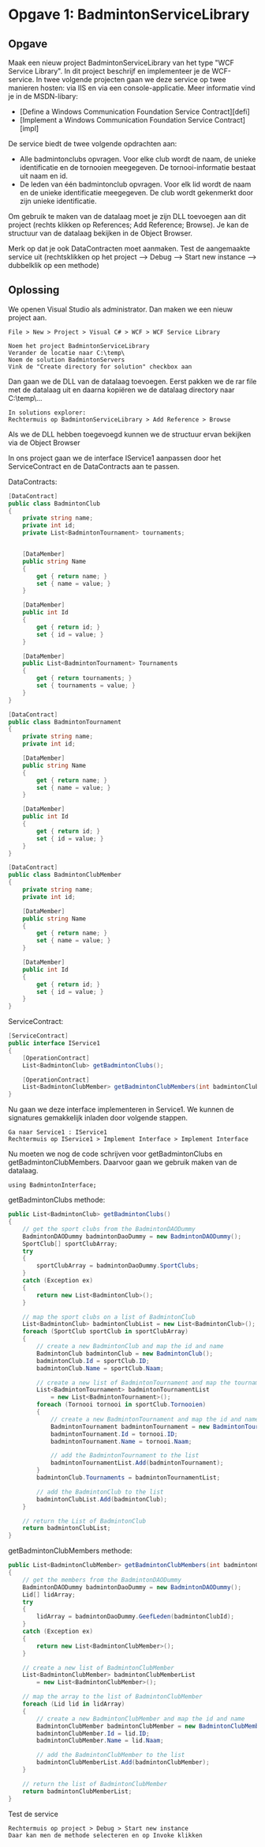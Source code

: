# Opgave 1: BadmintonServiceLibrary

## Opgave

Maak een nieuw project BadmintonServiceLibrary van het type "WCF Service Library". In dit project beschrijf en implementeer je de WCF-service. In twee volgende projecten gaan we deze service op twee manieren hosten: via IIS en via een console-applicatie. Meer informatie vind je in de MSDN-libary:

* [Define a Windows Communication Foundation Service Contract][defi]
* [Implement a Windows Communication Foundation Service Contract][impl]

De service biedt de twee volgende opdrachten aan:

* Alle badmintonclubs opvragen. Voor elke club wordt de naam, de unieke identificatie en de tornooien meegegeven. De tornooi-informatie bestaat uit naam en id.
* De leden van één badmintonclub opvragen. Voor elk lid wordt de naam en de unieke identificatie meegegeven. De club wordt gekenmerkt door zijn unieke identificatie.

Om gebruik te maken van de datalaag moet je zijn DLL toevoegen aan dit project (rechts klikken op References; Add Reference; Browse). Je kan de structuur van de datalaag bekijken in de Object Browser.

Merk op dat je ook DataContracten moet aanmaken. Test de aangemaakte service uit (rechtsklikken op het project --> Debug --> Start new instance --> dubbelklik op een methode)

## Oplossing

We openen Visual Studio als administrator. Dan maken we een nieuw project aan.

```
File > New > Project > Visual C# > WCF > WCF Service Library

Noem het project BadmintonServiceLibrary
Verander de locatie naar C:\temp\
Noem de solution BadmintonServers 
Vink de "Create directory for solution" checkbox aan
```

Dan gaan we de DLL van de datalaag toevoegen. Eerst pakken we de rar file met de datalaag uit en daarna kopiëren we de datalaag directory naar C:\temp\\...

```
In solutions explorer:
Rechtermuis op BadmintonServiceLibrary > Add Reference > Browse
```

Als we de DLL hebben toegevoegd kunnen we de structuur ervan bekijken via de Object Browser

In ons project gaan we de interface IService1 aanpassen door het ServiceContract en de DataContracts aan te passen.

DataContracts: 

```c#
[DataContract]
public class BadmintonClub
{
    private string name;
    private int id;
    private List<BadmintonTournament> tournaments;


    [DataMember]
    public string Name
    {
        get { return name; }
        set { name = value; }
    }

    [DataMember]
    public int Id
    {
        get { return id; }
        set { id = value; }
    }

    [DataMember]
    public List<BadmintonTournament> Tournaments
    {
        get { return tournaments; }
        set { tournaments = value; }
    }
}

[DataContract]
public class BadmintonTournament
{
    private string name;
    private int id;

    [DataMember]
    public string Name
    {
        get { return name; }
        set { name = value; }
    }

    [DataMember]
    public int Id
    {
        get { return id; }
        set { id = value; }
    }
}

[DataContract]
public class BadmintonClubMember
{
    private string name;
    private int id;

    [DataMember]
    public string Name
    {
        get { return name; }
        set { name = value; }
    }

    [DataMember]
    public int Id
    {
        get { return id; }
        set { id = value; }
    }
}
```

ServiceContract:

```c#
[ServiceContract]
public interface IService1
{
    [OperationContract]
    List<BadmintonClub> getBadmintonClubs();

    [OperationContract]
    List<BadmintonClubMember> getBadmintonClubMembers(int badmintonClubId);
}
```

Nu gaan we deze interface implementeren in Service1. We kunnen de signatures gemakkelijk inladen door volgende stappen.

```
Ga naar Service1 : IService1
Rechtermuis op IService1 > Implement Interface > Implement Interface
```

Nu moeten we nog de code schrijven voor getBadmintonClubs en getBadmintonClubMembers. Daarvoor gaan we gebruik maken van de datalaag.

```
using BadmintonInterface;
```

getBadmintonClubs methode:

```c#
public List<BadmintonClub> getBadmintonClubs()
{
    // get the sport clubs from the BadmintonDAODummy
    BadmintonDAODummy badmintonDaoDummy = new BadmintonDAODummy();
    SportClub[] sportClubArray;
    try
    {
        sportClubArray = badmintonDaoDummy.SportClubs;
    }
    catch (Exception ex)
    {
        return new List<BadmintonClub>();
    }

    // map the sport clubs on a list of BadmintonClub
    List<BadmintonClub> badmintonClubList = new List<BadmintonClub>();
    foreach (SportClub sportClub in sportClubArray)
    {
        // create a new BadmintonClub and map the id and name
        BadmintonClub badmintonClub = new BadmintonClub();
        badmintonClub.Id = sportClub.ID;
        badmintonClub.Name = sportClub.Naam;

        // create a new list of BadmintonTournament and map the tournaments
        List<BadmintonTournament> badmintonTournamentList
            = new List<BadmintonTournament>();
        foreach (Tornooi tornooi in sportClub.Tornooien)
        {
            // create a new BadmintonTournament and map the id and name
            BadmintonTournament badmintonTournament = new BadmintonTournament();
            badmintonTournament.Id = tornooi.ID;
            badmintonTournament.Name = tornooi.Naam;

            // add the BadmintonTournament to the list
            badmintonTournamentList.Add(badmintonTournament);
        }
        badmintonClub.Tournaments = badmintonTournamentList;

        // add the BadmintonClub to the list
        badmintonClubList.Add(badmintonClub);
    }

    // return the List of BadmintonClub
    return badmintonClubList;
}
```

getBadmintonClubMembers methode:

```c#
public List<BadmintonClubMember> getBadmintonClubMembers(int badmintonClubId)
{
    // get the members from the BadmintonDAODummy
    BadmintonDAODummy badmintonDaoDummy = new BadmintonDAODummy();
    Lid[] lidArray;
    try
    {
        lidArray = badmintonDaoDummy.GeefLeden(badmintonClubId);
    }
    catch (Exception ex)
    {
        return new List<BadmintonClubMember>();
    }

    // create a new list of BadmintonClubMember
    List<BadmintonClubMember> badmintonClubMemberList
        = new List<BadmintonClubMember>();

    // map the array to the list of BadmintonClubMember
    foreach (Lid lid in lidArray)
    {
        // create a new BadmintonClubMember and map the id and name
        BadmintonClubMember badmintonClubMember = new BadmintonClubMember();
        badmintonClubMember.Id = lid.ID;
        badmintonClubMember.Name = lid.Naam;

        // add the BadmintonClubMember to the list
        badmintonClubMemberList.Add(badmintonClubMember);
    }

    // return the list of BadmintonClubMember
    return badmintonClubMemberList;
}
```

Test de service 

```
Rechtermuis op project > Debug > Start new instance
Daar kan men de methode selecteren en op Invoke klikken
```
